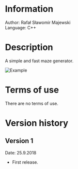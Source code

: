 # Information
Author: Rafał Sławomir Majewski<br>
Language: C++<br>



# Description
A simple and fast maze generator.

![Example](https://raw.githubusercontent.com/RafalMajewskiPL/maze_generator/master/Exemplary%20maze.png)



# Terms of use
There are no terms of use.



# Version history
## Version 1
Date: 25.9.2018<br>

+ First release.
